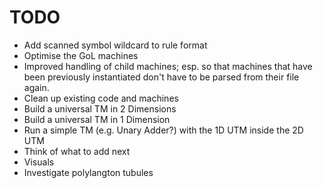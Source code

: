 # TODO
* Add scanned symbol wildcard to rule format
* Optimise the GoL machines
* Improved handling of child machines; esp. so that machines that have been previously instantiated don't have to be parsed from their file again. 
* Clean up existing code and machines
* Build a universal TM in 2 Dimensions
* Build a universal TM in 1 Dimension
* Run a simple TM (e.g. Unary Adder?) with the 1D UTM inside the 2D UTM
* Think of what to add next
* Visuals
* Investigate polylangton tubules